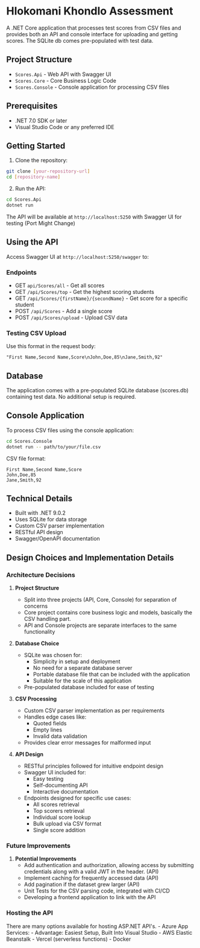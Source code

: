 # Hlokomani Khondlo Assessment

A .NET Core application that processes test scores from CSV files and provides both an API and console interface for uploading and getting scores. The SQLite db comes pre-populated with test data.

## Project Structure

- `Scores.Api` - Web API with Swagger UI
- `Scores.Core` - Core Business Logic Code
- `Scores.Console` - Console application for processing CSV files

## Prerequisites

- .NET 7.0 SDK or later
- Visual Studio Code or any preferred IDE

## Getting Started

1. Clone the repository:
```bash
git clone [your-repository-url]
cd [repository-name]
```

2. Run the API:
```bash
cd Scores.Api
dotnet run
```

The API will be available at `http://localhost:5250` with Swagger UI for testing (Port Might Change)

## Using the API

Access Swagger UI at `http://localhost:5250/swagger` to:

### Endpoints
- GET `api/Scores/all` - Get all scores
- GET `/api/Scores/top` - Get the highest scoring students
- GET `/api/Scores/{firstName}/{secondName}` - Get score for a specific student
- POST `/api/Scores` - Add a single score
- POST `/api/Scores/upload` - Upload CSV data

### Testing CSV Upload
Use this format in the request body:
```
"First Name,Second Name,Score\nJohn,Doe,85\nJane,Smith,92"
```

## Database

The application comes with a pre-populated SQLite database (scores.db) containing test data. No additional setup is required.

## Console Application

To process CSV files using the console application:
```bash
cd Scores.Console
dotnet run -- path/to/your/file.csv
```

CSV file format:
```csv
First Name,Second Name,Score
John,Doe,85
Jane,Smith,92
```

## Technical Details

- Built with .NET 9.0.2
- Uses SQLite for data storage
- Custom CSV parser implementation
- RESTful API design
- Swagger/OpenAPI documentation

## Design Choices and Implementation Details

### Architecture Decisions

1. **Project Structure**
   - Split into three projects (API, Core, Console) for separation of concerns
   - Core project contains core business logic and models, basically the CSV handling part.
   - API and Console projects are separate interfaces to the same functionality

2. **Database Choice**
   - SQLite was chosen for:
     - Simplicity in setup and deployment
     - No need for a separate database server
     - Portable database file that can be included with the application
     - Suitable for the scale of this application
   - Pre-populated database included for ease of testing

3. **CSV Processing**
   - Custom CSV parser implementation as per requirements
   - Handles edge cases like:
     - Quoted fields
     - Empty lines
     - Invalid data validation
   - Provides clear error messages for malformed input

4. **API Design**
   - RESTful principles followed for intuitive endpoint design
   - Swagger UI included for:
     - Easy testing
     - Self-documenting API
     - Interactive documentation
   - Endpoints designed for specific use cases:
     - All scores retrieval
     - Top scorers retrieval
     - Individual score lookup
     - Bulk upload via CSV format
     - Single score addition

### Future Improvements

1. **Potential Improvements**
   - Add authentication and authorization, allowing access by submitting credentials along with a valid JWT in the header. (API)
   - Implement caching for frequently accessed data (API)
   - Add pagination if the dataset grew larger (API)
   - Unit Tests for the CSV parsing code, integrated with CI/CD
   - Developing a frontend application to link with the API

### **Hosting the API**

There are many options available for hosting ASP.NET API's. 
    - Azure App Services: 
        - Advantage: Easiest Setup, Built Into Visual Studio
    - AWS Elastic Beanstalk
    - Vercel (serverless functions)
    - Docker
